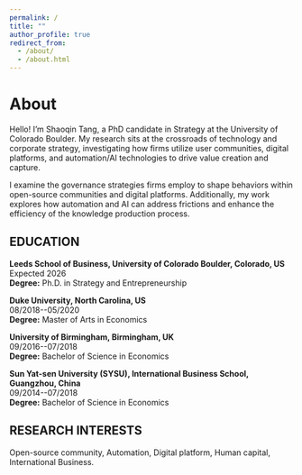 ```yaml
---
permalink: /
title: ""
author_profile: true
redirect_from: 
  - /about/
  - /about.html
---
```


# About

Hello! I’m Shaoqin Tang, a PhD candidate in Strategy at the University of Colorado Boulder. My research sits at the crossroads of technology and corporate strategy, investigating how firms utilize user communities, digital platforms, and automation/AI technologies to drive value creation and capture.

I examine the governance strategies firms employ to shape behaviors within open-source communities and digital platforms. Additionally, my work explores how automation and AI can address frictions and enhance the efficiency of the knowledge production process.

## EDUCATION  

**Leeds School of Business, University of Colorado Boulder, Colorado, US**  
Expected 2026  
**Degree:** Ph.D. in Strategy and Entrepreneurship  

**Duke University, North Carolina, US**  
08/2018--05/2020  
**Degree:** Master of Arts in Economics  

**University of Birmingham, Birmingham, UK**  
09/2016--07/2018  
**Degree:** Bachelor of Science in Economics  

**Sun Yat-sen University (SYSU), International Business School, Guangzhou, China**  
09/2014--07/2018  
**Degree:** Bachelor of Science in Economics

## RESEARCH INTERESTS  
Open-source community, Automation, Digital platform, Human capital, International Business.

